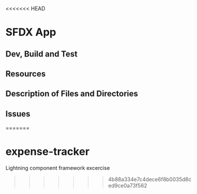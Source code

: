 <<<<<<< HEAD
# SFDX  App

## Dev, Build and Test


## Resources


## Description of Files and Directories


## Issues


=======
# expense-tracker
Lightning component framework excercise
>>>>>>> 4b88a334e7c4dece6f8b0035d8ced9ce0a73f562
